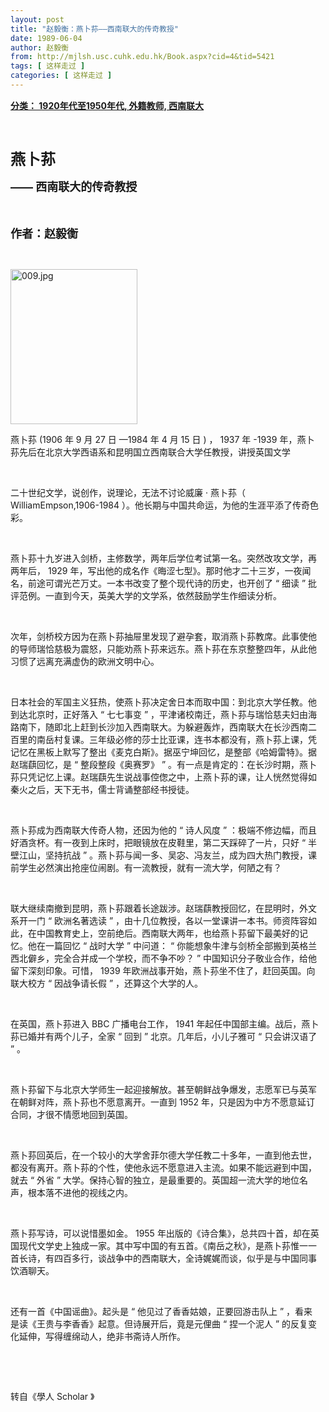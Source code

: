 ```yaml
---
layout: post
title: "赵毅衡：燕卜荪——西南联大的传奇教授"
date: 1989-06-04
author: 赵毅衡
from: http://mjlsh.usc.cuhk.edu.hk/Book.aspx?cid=4&tid=5421
tags: [ 这样走过 ]
categories: [ 这样走过 ]
---
```


<div style="margin: 15px 10px 10px 0px;">
 <div>
  <span id="ctl00_ContentPlaceHolder1_chapter1_SubjectLabel" style="font-weight:bold;text-decoration:underline;">
   分类： 1920年代至1950年代, 外籍教师, 西南联大
  </span>
 </div>
 <p class="p1">
  <b>
   <font size="5">
    <span class="s1">
    </span>
    <br/>
   </font>
  </b>
 </p>
 <p class="p2">
  <span class="s1">
   <b>
    <font size="5">
     燕卜荪
    </font>
   </b>
  </span>
 </p>
 <p class="p2">
  <b>
   <font size="4">
    <span class="s2">
     ——
    </span>
    <span class="s1">
     西南联大的传奇教授
    </span>
   </font>
  </b>
 </p>
 <p class="p1">
  <b>
   <font size="4">
    <span class="s1">
    </span>
    <br/>
   </font>
  </b>
 </p>
 <p class="p2">
  <span class="s1">
   <b>
    <font size="4">
     作者：赵毅衡
    </font>
   </b>
  </span>
 </p>
 <p class="p1">
  <span class="s1">
  </span>
  <br/>
 </p>
 <p class="p3">
  <span class="s1">
   <img alt="009.jpg" border="0" height="248" src="/medias/contents/5421/009.jpg" width="203"/>
  </span>
 </p>
 <p class="p2">
  <span class="s1">
   燕卜荪
  </span>
  <span class="s2">
   (1906
  </span>
  <span class="s1">
   年
  </span>
  <span class="s2">
   9
  </span>
  <span class="s1">
   月
  </span>
  <span class="s2">
   27
  </span>
  <span class="s1">
   日
  </span>
  <span class="s2">
   —1984
  </span>
  <span class="s1">
   年
  </span>
  <span class="s2">
   4
  </span>
  <span class="s1">
   月
  </span>
  <span class="s2">
   15
  </span>
  <span class="s1">
   日
  </span>
  <span class="s2">
   )
  </span>
  <span class="s1">
   ，
  </span>
  <span class="s2">
   1937
  </span>
  <span class="s1">
   年
  </span>
  <span class="s2">
   -1939
  </span>
  <span class="s1">
   年，燕卜荪先后在北京大学西语系和昆明国立西南联合大学任教授，讲授英国文学
  </span>
 </p>
 <p class="p1">
  <span class="s1">
  </span>
  <br/>
 </p>
 <p class="p2">
  <span class="s1">
   二十世纪文学，说创作，说理论，无法不讨论威廉
  </span>
  <span class="s2">
   ·
  </span>
  <span class="s1">
   燕卜荪（
  </span>
  <span class="s2">
   WilliamEmpson,1906-1984
  </span>
  <span class="s1">
   ）。他长期与中国共命运，为他的生涯平添了传奇色彩。
  </span>
 </p>
 <p class="p1">
  <span class="s1">
  </span>
  <br/>
 </p>
 <p class="p2">
  <span class="s1">
   燕卜荪十九岁进入剑桥，主修数学，两年后学位考试第一名。突然改攻文学，再两年后，
  </span>
  <span class="s2">
   1929
  </span>
  <span class="s1">
   年，写出他的成名作《晦涩七型》。那时他才二十三岁，一夜闻名，前途可谓光芒万丈。一本书改变了整个现代诗的历史，也开创了
  </span>
  <span class="s2">
   “
  </span>
  <span class="s1">
   细读
  </span>
  <span class="s2">
   ”
  </span>
  <span class="s1">
   批评范例。一直到今天，英美大学的文学系，依然鼓励学生作细读分析。
  </span>
 </p>
 <p class="p1">
  <span class="s1">
  </span>
  <br/>
 </p>
 <p class="p2">
  <span class="s1">
   次年，剑桥校方因为在燕卜荪抽屉里发现了避孕套，取消燕卜荪教席。此事使他的导师瑞恰慈极为震怒，只能劝燕卜荪来远东。燕卜荪在东京整整四年，从此他习惯了远离充满虚伪的欧洲文明中心。
  </span>
 </p>
 <p class="p1">
  <span class="s1">
  </span>
  <br/>
 </p>
 <p class="p2">
  <span class="s1">
   日本社会的军国主义狂热，使燕卜荪决定舍日本而取中国：到北京大学任教。他到达北京时，正好落入
  </span>
  <span class="s2">
   “
  </span>
  <span class="s1">
   七七事变
  </span>
  <span class="s2">
   ”
  </span>
  <span class="s1">
   ，平津诸校南迁，燕卜荪与瑞恰慈夫妇由海路南下，随即北上赶到长沙加入西南联大。为躲避轰炸，西南联大在长沙西南二百里的南岳村复课。三年级必修的莎士比亚课，连书本都没有，燕卜荪上课，凭记忆在黑板上默写了整出《麦克白斯》。据巫宁坤回忆，是整部《哈姆雷特》。据赵瑞蕻回忆，是
  </span>
  <span class="s2">
   “
  </span>
  <span class="s1">
   整段整段《奥赛罗》
  </span>
  <span class="s2">
   ”
  </span>
  <span class="s1">
   。有一点是肯定的：在长沙时期，燕卜荪只凭记忆上课。赵瑞蕻先生说战事倥偬之中，上燕卜荪的课，让人恍然觉得如秦火之后，天下无书，儒士背诵整部经书授徒。
  </span>
 </p>
 <p class="p1">
  <span class="s1">
  </span>
  <br/>
 </p>
 <p class="p2">
  <span class="s1">
   燕卜荪成为西南联大传奇人物，还因为他的
  </span>
  <span class="s2">
   “
  </span>
  <span class="s1">
   诗人风度
  </span>
  <span class="s2">
   ”
  </span>
  <span class="s1">
   ：极端不修边幅，而且好酒贪杯。有一夜到上床时，把眼镜放在皮鞋里，第二天踩碎了一片，只好
  </span>
  <span class="s2">
   “
  </span>
  <span class="s1">
   半壁江山，坚持抗战
  </span>
  <span class="s2">
   ”
  </span>
  <span class="s1">
   。燕卜荪与闻一多、吴宓、冯友兰，成为四大热门教授，课前学生必然演出抢座位闹剧。有一流教授，就有一流大学，何陋之有？
  </span>
 </p>
 <p class="p1">
  <span class="s1">
  </span>
  <br/>
 </p>
 <p class="p2">
  <span class="s1">
   联大继续南撤到昆明，燕卜荪跟着长途跋涉。赵瑞蕻教授回忆，在昆明时，外文系开一门
  </span>
  <span class="s2">
   “
  </span>
  <span class="s1">
   欧洲名著选读
  </span>
  <span class="s2">
   ”
  </span>
  <span class="s1">
   ，由十几位教授，各以一堂课讲一本书。师资阵容如此，在中国教育史上，空前绝后。西南联大两年，也给燕卜荪留下最美好的记忆。他在一篇回忆
  </span>
  <span class="s2">
   “
  </span>
  <span class="s1">
   战时大学
  </span>
  <span class="s2">
   ”
  </span>
  <span class="s1">
   中问道：
  </span>
  <span class="s2">
   “
  </span>
  <span class="s1">
   你能想象牛津与剑桥全部搬到英格兰西北僻乡，完全合并成一个学校，而不争不吵？
  </span>
  <span class="s2">
   ”
  </span>
  <span class="s1">
   中国知识分子敬业合作，给他留下深刻印象。可惜，
  </span>
  <span class="s2">
   1939
  </span>
  <span class="s1">
   年欧洲战事开始，燕卜荪坐不住了，赶回英国。向联大校方
  </span>
  <span class="s2">
   “
  </span>
  <span class="s1">
   因战争请长假
  </span>
  <span class="s2">
   ”
  </span>
  <span class="s1">
   ，还算这个大学的人。
  </span>
 </p>
 <p class="p1">
  <span class="s1">
  </span>
  <br/>
 </p>
 <p class="p2">
  <span class="s1">
   在英国，燕卜荪进入
  </span>
  <span class="s2">
   BBC
  </span>
  <span class="s1">
   广播电台工作，
  </span>
  <span class="s2">
   1941
  </span>
  <span class="s1">
   年起任中国部主编。战后，燕卜荪已婚并有两个儿子，全家
  </span>
  <span class="s2">
   “
  </span>
  <span class="s1">
   回到
  </span>
  <span class="s2">
   ”
  </span>
  <span class="s1">
   北京。几年后，小儿子雅可
  </span>
  <span class="s2">
   “
  </span>
  <span class="s1">
   只会讲汉语了
  </span>
  <span class="s2">
   ”
  </span>
  <span class="s1">
   。
  </span>
 </p>
 <p class="p1">
  <span class="s1">
  </span>
  <br/>
 </p>
 <p class="p2">
  <span class="s1">
   燕卜荪留下与北京大学师生一起迎接解放。甚至朝鲜战争爆发，志愿军已与英军在朝鲜对阵，燕卜荪也不愿意离开。一直到
  </span>
  <span class="s2">
   1952
  </span>
  <span class="s1">
   年，只是因为中方不愿意延订合同，才很不情愿地回到英国。
  </span>
 </p>
 <p class="p1">
  <span class="s1">
  </span>
  <br/>
 </p>
 <p class="p2">
  <span class="s1">
   燕卜荪回英后，在一个较小的大学舍菲尔德大学任教二十多年，一直到他去世，都没有离开。燕卜荪的个性，使他永远不愿意进入主流。如果不能远避到中国，就去
  </span>
  <span class="s2">
   “
  </span>
  <span class="s1">
   外省
  </span>
  <span class="s2">
   ”
  </span>
  <span class="s1">
   大学。保持心智的独立，是最重要的。英国超一流大学的地位名声，根本落不进他的视线之内。
  </span>
 </p>
 <p class="p1">
  <span class="s1">
  </span>
  <br/>
 </p>
 <p class="p2">
  <span class="s1">
   燕卜荪写诗，可以说惜墨如金。
  </span>
  <span class="s2">
   1955
  </span>
  <span class="s1">
   年出版的《诗合集》，总共四十首，却在英国现代文学史上独成一家。其中写中国的有五首。《南岳之秋》，是燕卜荪惟一一首长诗，有四百多行，谈战争中的西南联大，全诗娓娓而谈，似乎是与中国同事饮酒聊天。
  </span>
 </p>
 <p class="p1">
  <span class="s1">
  </span>
  <br/>
 </p>
 <p class="p2">
  <span class="s1">
   还有一首《中国谣曲》。起头是
  </span>
  <span class="s2">
   “
  </span>
  <span class="s1">
   他见过了香香姑娘，正要回游击队上
  </span>
  <span class="s2">
   ”
  </span>
  <span class="s1">
   ，看来是读《王贵与李香香》起意。但诗展开后，竟是元俚曲
  </span>
  <span class="s2">
   “
  </span>
  <span class="s1">
   捏一个泥人
  </span>
  <span class="s2">
   ”
  </span>
  <span class="s1">
   的反复变化延伸，写得缠绵动人，绝非书斋诗人所作。
  </span>
 </p>
 <p class="p1">
  <span class="s1">
  </span>
  <br/>
 </p>
 <p class="p1">
  <span class="s1">
  </span>
  <br/>
 </p>
 <p class="p3">
  <span class="s3">
   转自《學人
  </span>
  <span class="s1">
   Scholar
  </span>
  <span class="s3">
   》
  </span>
 </p>
</div>

